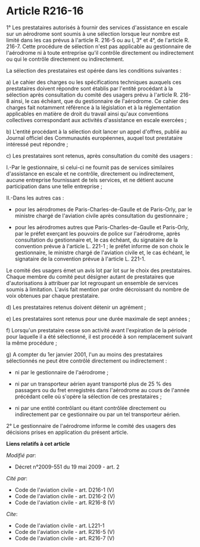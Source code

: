 # Article R216-16

1° Les prestataires autorisés à fournir des services d'assistance en escale sur un aérodrome sont soumis à une sélection
lorsque leur nombre est limité dans les cas prévus à l'article R. 216-5 ou au I, 3° et 4°, de l'article R. 216-7. Cette
procédure de sélection n'est pas applicable au gestionnaire de l'aérodrome ni à toute entreprise qu'il contrôle directement
ou indirectement ou qui le contrôle directement ou indirectement. 

La sélection des prestataires est opérée dans les conditions suivantes : 

a) Le cahier des charges ou les spécifications techniques auxquels ces prestataires doivent répondre sont établis par
l'entité procédant à la sélection après consultation du comité des usagers prévu à l'article R. 216-8 ainsi, le cas échéant,
que du gestionnaire de l'aérodrome. Ce cahier des charges fait notamment référence à la législation et à la réglementation
applicables en matière de droit du travail ainsi qu'aux conventions collectives correspondant aux activités d'assistance en
escale exercées ; 

b) L'entité procédant à la sélection doit lancer un appel d'offres, publié au Journal officiel des Communautés européennes,
auquel tout prestataire intéressé peut répondre ; 

c) Les prestataires sont retenus, après consultation du comité des usagers : 

I.-Par le gestionnaire, si celui-ci ne fournit pas de services similaires d'assistance en escale et ne contrôle, directement
ou indirectement, aucune entreprise fournissant de tels services, et ne détient aucune participation dans une telle
entreprise ; 

II.-Dans les autres cas :

- pour les aérodromes de Paris-Charles-de-Gaulle et de Paris-Orly, par le ministre chargé de l'aviation civile après
consultation du gestionnaire ;

- pour les aérodromes autres que Paris-Charles-de-Gaulle et Paris-Orly, par le préfet exerçant les pouvoirs de police sur
l'aérodrome, après consultation du gestionnaire et, le cas échéant, du signataire de la convention prévue à l'article L.
221-1 ; le préfet informe de son choix le gestionnaire, le ministre chargé de l'aviation civile et, le cas échéant, le
signataire de la convention prévue à l'article L. 221-1. 

Le comité des usagers émet un avis lot par lot sur le choix des prestataires. Chaque membre du comité peut désigner autant de
prestataires que d'autorisations à attribuer par lot regroupant un ensemble de services soumis à limitation. L'avis fait
mention par ordre décroissant du nombre de voix obtenues par chaque prestataire. 

d) Les prestataires retenus doivent détenir un agrément ; 

e) Les prestataires sont retenus pour une durée maximale de sept années ; 

f) Lorsqu'un prestataire cesse son activité avant l'expiration de la période pour laquelle il a été sélectionné, il est
procédé à son remplacement suivant la même procédure ; 

g) A compter du 1er janvier 2001, l'un au moins des prestataires sélectionnés ne peut être contrôlé directement ou
indirectement :

- ni par le gestionnaire de l'aérodrome ;

- ni par un transporteur aérien ayant transporté plus de 25 % des passagers ou du fret enregistrés dans l'aérodrome au cours
de l'année précédant celle où s'opère la sélection de ces prestataires ;

- ni par une entité contrôlant ou étant contrôlée directement ou indirectement par ce gestionnaire ou par un tel transporteur
aérien. 

2° Le gestionnaire de l'aérodrome informe le comité des usagers des décisions prises en application du présent article.

**Liens relatifs à cet article**

_Modifié par_:

  - Décret n°2009-551 du 19 mai 2009 - art. 2

_Cité par_:

  - Code de l'aviation civile - art. D216-1 (V)
  - Code de l'aviation civile - art. D216-2 (V)
  - Code de l'aviation civile - art. R216-8 (V)

_Cite_:

  - Code de l'aviation civile - art. L221-1
  - Code de l'aviation civile - art. R216-5 (V)
  - Code de l'aviation civile - art. R216-7 (V)
